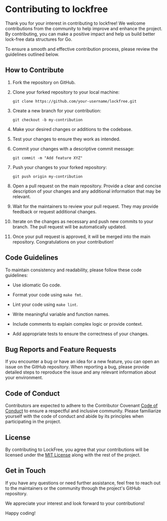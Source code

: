 # Contributing to lockfree

Thank you for your interest in contributing to lockfree! We welcome contributions from the community to help improve and enhance the project. By contributing, you can make a positive impact and help us build better lock-free data structures for Go.

To ensure a smooth and effective contribution process, please review the guidelines outlined below.

## How to Contribute

1. Fork the repository on GitHub.

2. Clone your forked repository to your local machine:

   ```shell
   git clone https://github.com/your-username/lockfree.git
   ```

3. Create a new branch for your contribution:

   ```shell
   git checkout -b my-contribution
   ```

4. Make your desired changes or additions to the codebase.

5. Test your changes to ensure they work as intended.

6. Commit your changes with a descriptive commit message:

   ```shell
   git commit -m "Add feature XYZ" 
   ```

7. Push your changes to your forked repository:

   ```shell
   git push origin my-contribution
   ```

8. Open a pull request on the main repository. Provide a clear and concise description of your changes and any additional information that may be relevant.

9. Wait for the maintainers to review your pull request. They may provide feedback or request additional changes.

10. Iterate on the changes as necessary and push new commits to your branch. The pull request will be automatically updated.

11. Once your pull request is approved, it will be merged into the main repository. Congratulations on your contribution!

## Code Guidelines

To maintain consistency and readability, please follow these code guidelines:

- Use idiomatic Go code.

- Format your code using `make fmt`.

- Lint your code using `make lint`.

- Write meaningful variable and function names.

- Include comments to explain complex logic or provide context.

- Add appropriate tests to ensure the correctness of your changes.

## Bug Reports and Feature Requests

If you encounter a bug or have an idea for a new feature, you can open an issue on the GitHub repository. When reporting a bug, please provide detailed steps to reproduce the issue and any relevant information about your environment.

## Code of Conduct

Contributors are expected to adhere to the Contributor Covenant [Code of Conduct](https://www.contributor-covenant.org/version/2/0/code_of_conduct.html) to ensure a respectful and inclusive community. Please familiarize yourself with the code of conduct and abide by its principles when participating in the project.

## License

By contributing to LockFree, you agree that your contributions will be licensed under the [MIT License](LICENSE) along with the rest of the project.

## Get in Touch

If you have any questions or need further assistance, feel free to reach out to the maintainers or the community through the project's GitHub repository.

We appreciate your interest and look forward to your contributions!

Happy coding!